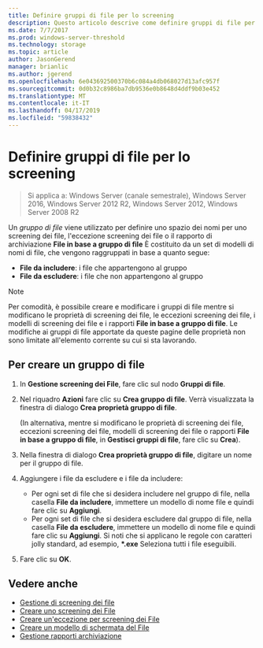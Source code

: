 ```yaml
---
title: Definire gruppi di file per lo screening
description: Questo articolo descrive come definire gruppi di file per creare uno spazio dei nomi per lo screening dei file, l'eccezione screening dei file o i rapporti di archiviazione File in base a gruppo di file
ms.date: 7/7/2017
ms.prod: windows-server-threshold
ms.technology: storage
ms.topic: article
author: JasonGerend
manager: brianlic
ms.author: jgerend
ms.openlocfilehash: 6e043692500370b6c084a4db068027d13afc957f
ms.sourcegitcommit: 0d0b32c8986ba7db9536e0b8648d4ddf9b03e452
ms.translationtype: MT
ms.contentlocale: it-IT
ms.lasthandoff: 04/17/2019
ms.locfileid: "59838432"
---
```

# <a name="define-file-groups-for-screening"></a>Definire gruppi di file per lo screening

> Si applica a: Windows Server (canale semestrale), Windows Server 2016, Windows Server 2012 R2, Windows Server 2012, Windows Server 2008 R2

Un *gruppo di file* viene utilizzato per definire uno spazio dei nomi per uno screening dei file, l'eccezione screening dei file o il rapporto di archiviazione **File in base a gruppo di file** È costituito da un set di modelli di nomi di file, che vengono raggruppati in base a quanto segue:

-   **File da includere**: i file che appartengono al gruppo
-   **File da escludere**: i file che non appartengono al gruppo

> [!Note]
> Per comodità, è possibile creare e modificare i gruppi di file mentre si modificano le proprietà di screening dei file, le eccezioni screening dei file, i modelli di screening dei file e i rapporti **File in base a gruppo di file**. Le modifiche ai gruppi di file apportate da queste pagine delle proprietà non sono limitate all'elemento corrente su cui si sta lavorando.

## <a name="to-create-a-file-group"></a>Per creare un gruppo di file

1.  In **Gestione screening dei File**, fare clic sul nodo **Gruppi di file**.

2.  Nel riquadro **Azioni** fare clic su **Crea gruppo di file**. Verrà visualizzata la finestra di dialogo **Crea proprietà gruppo di file**.

    (In alternativa, mentre si modificano le proprietà di screening dei file, eccezioni screening dei file, modelli di screening dei file o rapporti **File in base a gruppo di file**, in **Gestisci gruppi di file**, fare clic su **Crea**).

3.  Nella finestra di dialogo **Crea proprietà gruppo di file**, digitare un nome per il gruppo di file.

4.  Aggiungere i file da escludere e i file da includere:

    -   Per ogni set di file che si desidera includere nel gruppo di file, nella casella **File da includere**, immettere un modello di nome file e quindi fare clic su **Aggiungi**.
    -   Per ogni set di file che si desidera escludere dal gruppo di file, nella casella **File da escludere**, immettere un modello di nome file e quindi fare clic su **Aggiungi**.
        Si noti che si applicano le regole con caratteri jolly standard, ad esempio,  **\*.exe** Seleziona tutti i file eseguibili.

5.  Fare clic su **OK**.

## <a name="see-also"></a>Vedere anche

-   [Gestione di screening dei file](file-screening-management.md)
-   [Creare uno screening dei File](create-file-screen.md)
-   [Creare un'eccezione per screening dei File](create-file-screen-exception.md)
-   [Creare un modello di schermata del File](create-file-screen-template.md)
-   [Gestione rapporti archiviazione](storage-reports-management.md)


